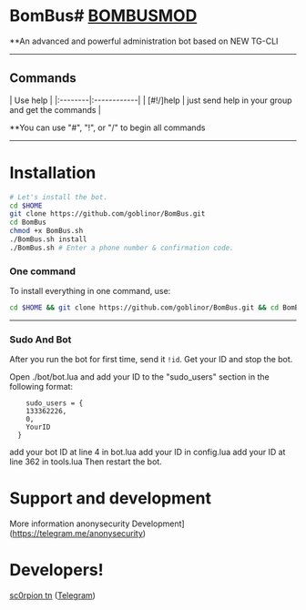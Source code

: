 # BomBus# [BOMBUSMOD](https://telegram.me/AnonySECURITY)

**An advanced and powerful administration bot based on NEW TG-CLI


* * *

## Commands

| Use help |
|:--------|:------------|
| [#!/]help | just send help in your group and get the commands |

**You can use "#", "!", or "/" to begin all commands

* * *

# Installation

```sh
# Let's install the bot.
cd $HOME
git clone https://github.com/goblinor/BomBus.git
cd BomBus
chmod +x BomBus.sh
./BomBus.sh install
./BomBus.sh # Enter a phone number & confirmation code.
```
### One command
To install everything in one command, use:
```sh
cd $HOME && git clone https://github.com/goblinor/BomBus.git && cd BomBus && chmod +x BomBus.sh && ./BomBus.sh install && ./BomBus.sh
```

* * *

### Sudo And Bot
After you run the bot for first time, send it `!id`. Get your ID and stop the bot.

Open ./bot/bot.lua and add your ID to the "sudo_users" section in the following format:
```
    sudo_users = {
    133362226,
    0,
    YourID
  }
```
add your bot ID at line 4 in bot.lua
add your ID in config.lua
add your ID at line 362 in tools.lua
Then restart the bot.

# Support and development

More information anonysecurity Development](https://telegram.me/anonysecurity)

# Developers!

[sc0rpion tn](https://github.com/Goblinor) ([Telegram](https://telegram.me/sc0rpion))

